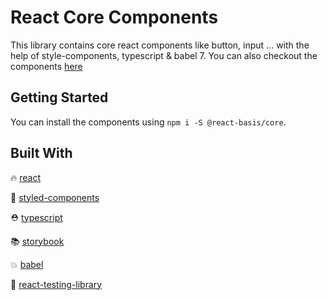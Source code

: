# React Core Components

This library contains core react components like button, input ... with the help of style-components, typescript & babel 7. You can also checkout the components [here](http://mukulbansal.com/react-basis)

## Getting Started

You can install the components using `npm i -S @react-basis/core`.

## Built With

🔥 [react](https://github.com/facebook/react)

💅 [styled-components](https://www.styled-components.com)

⛑ [typescript](https://www.typescriptlang.org/)

📚 [storybook](https://storybook.js.org/)

💥 [babel](https://babeljs.io/)

🐐 [react-testing-library](https://github.com/kentcdodds/react-testing-library)
